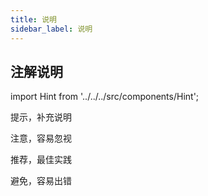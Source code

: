 ```yaml
---
title: 说明
sidebar_label: 说明
---
```


## 注解说明

import Hint from '../../../src/components/Hint';

<Hint type="tip">提示，补充说明</Hint>

<Hint type="warn">注意，容易忽视</Hint>

<Hint type="good">推荐，最佳实践</Hint>

<Hint type="bad">避免，容易出错</Hint>
